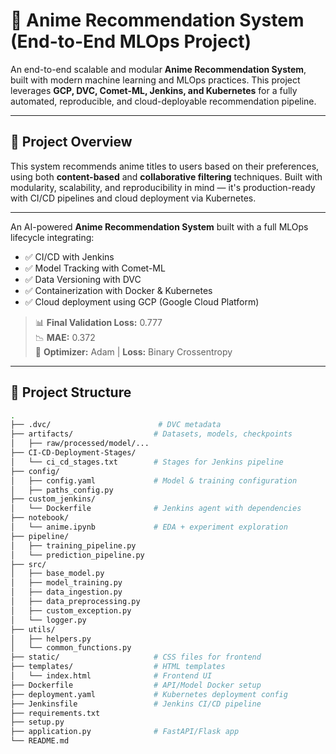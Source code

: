# 🎌 Anime Recommendation System (End-to-End MLOps Project)

An end-to-end scalable and modular **Anime Recommendation System**, built with modern machine learning and MLOps practices. This project leverages **GCP, DVC, Comet-ML, Jenkins, and Kubernetes** for a fully automated, reproducible, and cloud-deployable recommendation pipeline.

---

## 📌 Project Overview

This system recommends anime titles to users based on their preferences, using both **content-based** and **collaborative filtering** techniques. Built with modularity, scalability, and reproducibility in mind — it's production-ready with CI/CD pipelines and cloud deployment via Kubernetes.

--- 

An AI-powered **Anime Recommendation System** built with a full MLOps lifecycle integrating:
- ✅ CI/CD with Jenkins
- ✅ Model Tracking with Comet-ML
- ✅ Data Versioning with DVC
- ✅ Containerization with Docker & Kubernetes
- ✅ Cloud deployment using GCP (Google Cloud Platform)

> 📊 **Final Validation Loss:** 0.777  
> 📉 **MAE:** 0.372  
> 🔧 **Optimizer:** Adam | **Loss:** Binary Crossentropy

---

## 📁 Project Structure

```bash
.
├── .dvc/                        # DVC metadata
├── artifacts/                  # Datasets, models, checkpoints
│   ├── raw/processed/model/...
├── CI-CD-Deployment-Stages/
│   └── ci_cd_stages.txt        # Stages for Jenkins pipeline
├── config/
│   ├── config.yaml             # Model & training configuration
│   ├── paths_config.py
├── custom_jenkins/
│   └── Dockerfile              # Jenkins agent with dependencies
├── notebook/
│   └── anime.ipynb             # EDA + experiment exploration
├── pipeline/
│   ├── training_pipeline.py
│   └── prediction_pipeline.py
├── src/
│   ├── base_model.py
│   ├── model_training.py
│   ├── data_ingestion.py
│   ├── data_preprocessing.py
│   ├── custom_exception.py
│   └── logger.py
├── utils/
│   ├── helpers.py
│   └── common_functions.py
├── static/                     # CSS files for frontend
├── templates/                  # HTML templates
│   └── index.html              # Frontend UI
├── Dockerfile                  # API/Model Docker setup
├── deployment.yaml             # Kubernetes deployment config
├── Jenkinsfile                 # Jenkins CI/CD pipeline
├── requirements.txt
├── setup.py
├── application.py              # FastAPI/Flask app
└── README.md
